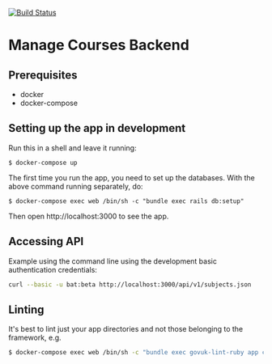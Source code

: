[![Build Status](https://travis-ci.org/DFE-Digital/manage-courses-backend.svg?branch=master)](https://travis-ci.org/DFE-Digital/manage-courses-backend)

# Manage Courses Backend

## Prerequisites

- docker
- docker-compose

## Setting up the app in development

Run this in a shell and leave it running:

```
$ docker-compose up
```

The first time you run the app, you need to set up the databases. With the above command running separately, do:

```
$ docker-compose exec web /bin/sh -c "bundle exec rails db:setup"
```

Then open http://localhost:3000 to see the app.

## Accessing API

Example using the command line using the development basic authentication credentials:

```bash
curl --basic -u bat:beta http://localhost:3000/api/v1/subjects.json
```

## Linting

It's best to lint just your app directories and not those belonging to the framework, e.g.

```bash
$ docker-compose exec web /bin/sh -c "bundle exec govuk-lint-ruby app config db lib spec --format clang"
```
